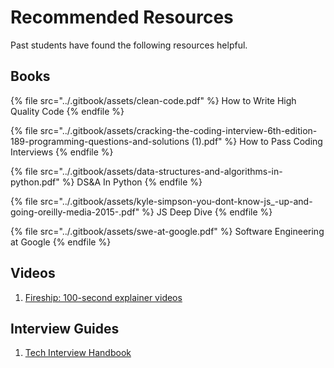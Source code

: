 # Recommended Resources

Past students have found the following resources helpful.

## Books

{% file src="../.gitbook/assets/clean-code.pdf" %}
How to Write High Quality Code
{% endfile %}

{% file src="../.gitbook/assets/cracking-the-coding-interview-6th-edition-189-programming-questions-and-solutions (1).pdf" %}
How to Pass Coding Interviews
{% endfile %}

{% file src="../.gitbook/assets/data-structures-and-algorithms-in-python.pdf" %}
DS\&A In Python
{% endfile %}

{% file src="../.gitbook/assets/kyle-simpson-you-dont-know-js_-up-and-going-oreilly-media-2015-.pdf" %}
JS Deep Dive
{% endfile %}

{% file src="../.gitbook/assets/swe-at-google.pdf" %}
Software Engineering at Google
{% endfile %}

## Videos

1. [Fireship: 100-second explainer videos](https://youtube.com/playlist?list=PL0vfts4VzfNiI1BsIK5u7LpPaIDKMJIDN)

## Interview Guides

1. [Tech Interview Handbook](https://www.techinterviewhandbook.org)

